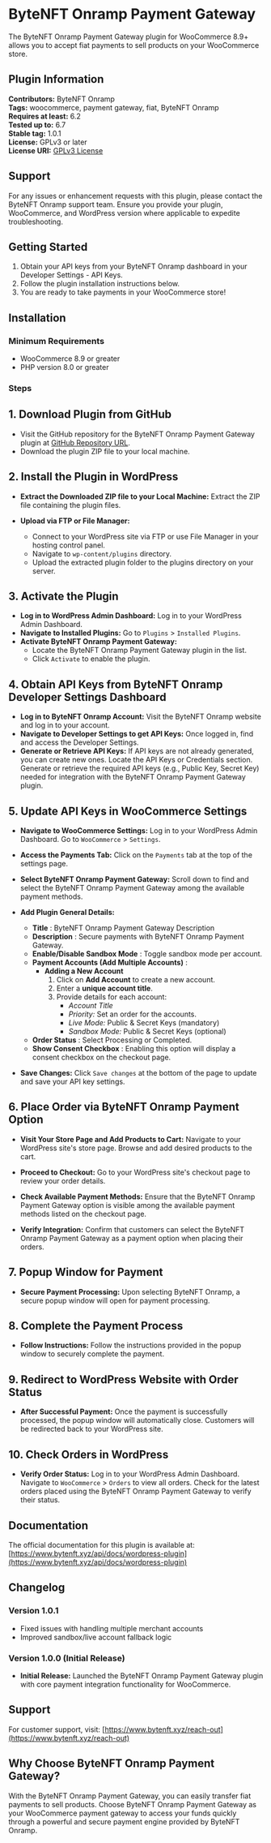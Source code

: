 # ByteNFT Onramp Payment Gateway

The ByteNFT Onramp Payment Gateway plugin for WooCommerce 8.9+ allows you to accept fiat payments to sell products on your WooCommerce store.

## Plugin Information

**Contributors:** ByteNFT Onramp  
**Tags:** woocommerce, payment gateway, fiat, ByteNFT Onramp  
**Requires at least:** 6.2  
**Tested up to:** 6.7  
**Stable tag:** 1.0.1  
**License:** GPLv3 or later  
**License URI:** [GPLv3 License](https://www.gnu.org/licenses/gpl-3.0.html)

## Support

For any issues or enhancement requests with this plugin, please contact the ByteNFT Onramp support team. Ensure you provide your plugin, WooCommerce, and WordPress version where applicable to expedite troubleshooting.

## Getting Started

1. Obtain your API keys from your ByteNFT Onramp dashboard in your Developer Settings - API Keys.
2. Follow the plugin installation instructions below.
3. You are ready to take payments in your WooCommerce store!

## Installation

### Minimum Requirements

- WooCommerce 8.9 or greater
- PHP version 8.0 or greater

### Steps

## 1. Download Plugin from GitHub

- Visit the GitHub repository for the ByteNFT Onramp Payment Gateway plugin at [GitHub Repository URL](https://github.com/bytenft/bytenft-onramp-payment-gateway).
- Download the plugin ZIP file to your local machine.

## 2. Install the Plugin in WordPress

- **Extract the Downloaded ZIP file to your Local Machine:**
  Extract the ZIP file containing the plugin files.

- **Upload via FTP or File Manager:**
  - Connect to your WordPress site via FTP or use File Manager in your hosting control panel.
  - Navigate to `wp-content/plugins` directory.
  - Upload the extracted plugin folder to the plugins directory on your server.

## 3. Activate the Plugin

- **Log in to WordPress Admin Dashboard:**
  Log in to your WordPress Admin Dashboard.
- **Navigate to Installed Plugins:**
  Go to `Plugins` > `Installed Plugins`.
- **Activate ByteNFT Onramp Payment Gateway:**
  - Locate the ByteNFT Onramp Payment Gateway plugin in the list.
  - Click `Activate` to enable the plugin.

## 4. Obtain API Keys from ByteNFT Onramp Developer Settings Dashboard

- **Log in to ByteNFT Onramp Account:**
  Visit the ByteNFT Onramp website and log in to your account.
- **Navigate to Developer Settings to get API Keys:**
  Once logged in, find and access the Developer Settings.
- **Generate or Retrieve API Keys:**
  If API keys are not already generated, you can create new ones.
  Locate the API Keys or Credentials section.
  Generate or retrieve the required API keys (e.g., Public Key, Secret Key) needed for integration with the ByteNFT Onramp Payment Gateway plugin.

## 5. Update API Keys in WooCommerce Settings

- **Navigate to WooCommerce Settings:**
  Log in to your WordPress Admin Dashboard.
  Go to `WooCommerce` > `Settings`.
- **Access the Payments Tab:**
  Click on the `Payments` tab at the top of the settings page.
- **Select ByteNFT Onramp Payment Gateway:**
  Scroll down to find and select the ByteNFT Onramp Payment Gateway among the available payment methods.

- **Add Plugin General Details:**

  - **Title** : ByteNFT Onramp Payment Gateway
    Description
  - **Description** : Secure payments with ByteNFT Onramp Payment Gateway.
  - **Enable/Disable Sandbox Mode** : Toggle sandbox mode per account.
  - **Payment Accounts (Add Multiple Accounts)** :
    - **Adding a New Account**
      1. Click on **Add Account** to create a new account.
      2. Enter a **unique account title**.
      3. Provide details for each account:
         - _Account Title_
         - _Priority:_ Set an order for the accounts.
         - _Live Mode:_ Public & Secret Keys (mandatory)
         - _Sandbox Mode:_ Public & Secret Keys (optional)
  - **Order Status** : Select Processing or Completed.
  - **Show Consent Checkbox** : Enabling this option will display a consent checkbox on the checkout page.

- **Save Changes:**
  Click `Save changes` at the bottom of the page to update and save your API key settings.

## 6. Place Order via ByteNFT Onramp Payment Option

- **Visit Your Store Page and Add Products to Cart:**
  Navigate to your WordPress site's store page.
  Browse and add desired products to the cart.

- **Proceed to Checkout:**
  Go to your WordPress site's checkout page to review your order details.

- **Check Available Payment Methods:**
  Ensure that the ByteNFT Onramp Payment Gateway option is visible among the available payment methods listed on the checkout page.

- **Verify Integration:**
  Confirm that customers can select the ByteNFT Onramp Payment Gateway as a payment option when placing their orders.

## 7. Popup Window for Payment

- **Secure Payment Processing:**
  Upon selecting ByteNFT Onramp, a secure popup window will open for payment processing.

## 8. Complete the Payment Process

- **Follow Instructions:**
  Follow the instructions provided in the popup window to securely complete the payment.

## 9. Redirect to WordPress Website with Order Status

- **After Successful Payment:**
  Once the payment is successfully processed, the popup window will automatically close.
  Customers will be redirected back to your WordPress site.

## 10. Check Orders in WordPress

- **Verify Order Status:**
  Log in to your WordPress Admin Dashboard.
  Navigate to `WooCommerce` > `Orders` to view all orders.
  Check for the latest orders placed using the ByteNFT Onramp Payment Gateway to verify their status.

## Documentation

The official documentation for this plugin is available at: [https://www.bytenft.xyz/api/docs/wordpress-plugin](https://www.bytenft.xyz/api/docs/wordpress-plugin)

## Changelog

### Version 1.0.1
- Fixed issues with handling multiple merchant accounts
- Improved sandbox/live account fallback logic

### Version 1.0.0 (Initial Release)

- **Initial Release:** Launched the ByteNFT Onramp Payment Gateway plugin with core payment integration functionality for WooCommerce.

## Support

For customer support, visit: [https://www.bytenft.xyz/reach-out](https://www.bytenft.xyz/reach-out)

## Why Choose ByteNFT Onramp Payment Gateway?

With the ByteNFT Onramp Payment Gateway, you can easily transfer fiat payments to sell products. Choose ByteNFT Onramp Payment Gateway as your WooCommerce payment gateway to access your funds quickly through a powerful and secure payment engine provided by ByteNFT Onramp.
